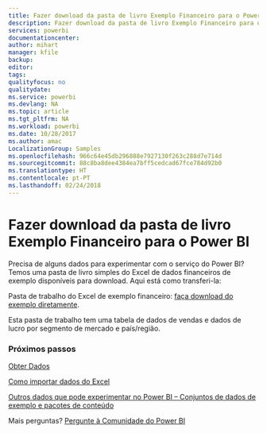 ```yaml
---
title: Fazer download da pasta de livro Exemplo Financeiro para o Power BI
description: Fazer download da pasta de livro Exemplo Financeiro para o Power BI
services: powerbi
documentationcenter: 
author: mihart
manager: kfile
backup: 
editor: 
tags: 
qualityfocus: no
qualitydate: 
ms.service: powerbi
ms.devlang: NA
ms.topic: article
ms.tgt_pltfrm: NA
ms.workload: powerbi
ms.date: 10/28/2017
ms.author: amac
LocalizationGroup: Samples
ms.openlocfilehash: 966c64e45db296888e7927130f263c288d7e714d
ms.sourcegitcommit: 88c8ba8dee4384ea7bff5cedcad67fce784d92b0
ms.translationtype: HT
ms.contentlocale: pt-PT
ms.lasthandoff: 02/24/2018
---
```

# <a name="download-the-financial-sample-workbook-for-power-bi"></a>Fazer download da pasta de livro Exemplo Financeiro para o Power BI
Precisa de alguns dados para experimentar com o serviço do Power BI? Temos uma pasta de livro simples do Excel de dados financeiros de exemplo disponíveis para download.  Aqui está como transferi-la:

Pasta de trabalho do Excel de exemplo financeiro: [faça download do exemplo diretamente](http://go.microsoft.com/fwlink/?LinkID=521962).

Esta pasta de trabalho tem uma tabela de dados de vendas e dados de lucro por segmento de mercado e país/região.

### <a name="next-steps"></a>Próximos passos
[Obter Dados](service-get-data.md)

[Como importar dados do Excel](service-excel-workbook-files.md)

[Outros dados que pode experimentar no Power BI – Conjuntos de dados de exemplo e pacotes de conteúdo](sample-datasets.md)

Mais perguntas? [Pergunte à Comunidade do Power BI](http://community.powerbi.com/)

